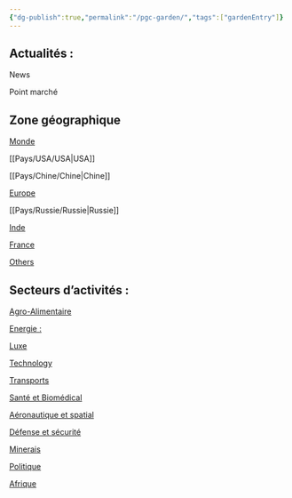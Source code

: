 ```yaml
---
{"dg-publish":true,"permalink":"/pgc-garden/","tags":["gardenEntry"]}
---
```


## **Actualités :**

News

Point marché

## **Zone géographique**

[Monde](https://www.notion.so/Monde-55eb663692664010a503911368e501fe?pvs=21)

[[Pays/USA/USA\|USA]]

[[Pays/Chine/Chine\|Chine]]

[Europe](https://www.notion.so/Europe-142f0c42d115474596506337a53e00d6?pvs=21)

[[Pays/Russie/Russie\|Russie]]

[Inde](https://www.notion.so/Inde-ba22b679fc974c20afddd1d2cda06520?pvs=21)

[France](https://www.notion.so/France-de48a2a185064448a81665334274e4a7?pvs=21)

[Others](https://www.notion.so/Others-12faf048411042f1865b5009fab09792?pvs=21)

## **Secteurs d’activités :**

[Agro-Alimentaire](https://www.notion.so/Agro-Alimentaire-a5009324b5834598971f362fa99f9ef4?pvs=21)

[Energie :](https://www.notion.so/Energie-9a76dd53ea434db0875d4278425ece24?pvs=21)

[Luxe](https://www.notion.so/Luxe-65932c1e53c14e2a80a508d00e0741b8?pvs=21)

[Technology](https://www.notion.so/Technology-2d06e9c0938b4505b50746c0fcf51b3a?pvs=21)

[Transports](https://www.notion.so/Transports-c036629a775244519c86bd27b021b17b?pvs=21)

[Santé et Biomédical](https://www.notion.so/Sant-et-Biom-dical-60fc400092214027aff766e58e4f084a?pvs=21)

[Aéronautique et spatial](https://www.notion.so/A-ronautique-et-spatial-c6c16bed8e6e4377b9f9234697f0b0b3?pvs=21)

[Défense et sécurité](https://www.notion.so/D-fense-et-s-curit-e934740cfbb14ce8881c45670b438575?pvs=21)

[Minerais](https://www.notion.so/Minerais-8ec87f7fae9248bfb85501735827c33a?pvs=21)

[Politique](https://www.notion.so/Politique-8d49005097884b0d94da70a283a366f9?pvs=21)

[Afrique](https://www.notion.so/Afrique-00d4a0c2f10e4060bd20efd8fb0959fe?pvs=21)

